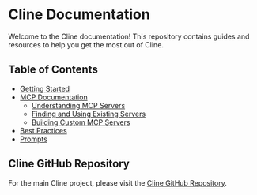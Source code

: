 # Cline Documentation

Welcome to the Cline documentation! This repository contains guides and resources to help you get the most out of Cline.

## Table of Contents

-   [Getting Started](Getting%20Started/getting-started-new-coders.md)
-   [MCP Documentation](MCP%20Documentation/UnderstandingMCPServers.md)
    -   [Understanding MCP Servers](MCP%20Documentation/UnderstandingMCPServers.md)
    -   [Finding and Using Existing Servers](MCP%20Documentation/FindingAndUsingExistingServers.md)
    -   [Building Custom MCP Servers](MCP%20Documentation/BuildingCustomMCPServers.md)
-   [Best Practices](Best%20Practices/)
-   [Prompts](Prompts/)

## Cline GitHub Repository

For the main Cline project, please visit the [Cline GitHub Repository](https://github.com/cline/cline).
